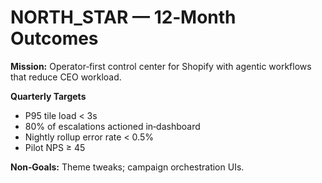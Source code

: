 # NORTH_STAR — 12‑Month Outcomes

**Mission:** Operator‑first control center for Shopify with agentic workflows that reduce CEO workload.

**Quarterly Targets**
- P95 tile load < 3s
- 80% of escalations actioned in‑dashboard
- Nightly rollup error rate < 0.5%
- Pilot NPS ≥ 45

**Non‑Goals:** Theme tweaks; campaign orchestration UIs.
